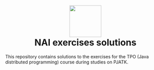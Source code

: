 <h1 align="center">
  <div>
    <img width="100" src="https://raw.githubusercontent.com/MarosLodnipeguh/PJATK/master/logo.png" alt="" />
  </div>
  NAI exercises solutions
</h1>

This repository contains solutions to the exercises for the TPO (Java distributed programming) course during studies on PJATK.
